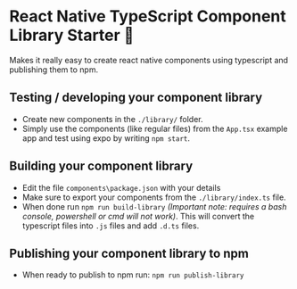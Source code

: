 # React Native TypeScript Component Library Starter 🚀

Makes it really easy to create react native components using typescript and publishing them to npm.

## Testing / developing your component library

* Create new components in the `./library/` folder.
* Simply use the components (like regular files) from the `App.tsx` example app and test using expo by writing `npm start`.

## Building your component library

* Edit the file `components\package.json` with your details
* Make sure to export your components from the `./library/index.ts` file.
* When done run `npm run build-library` _(Important note: requires a bash console, powershell or cmd will not work)_. This will convert the typescript files into `.js` files and add `.d.ts` files.

## Publishing your component library to npm

* When ready to publish to npm run: `npm run publish-library`
